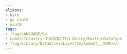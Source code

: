 ```yaml
---
aliases:
- byte
- go uint8
- uint8
tags:
- flag/LANGUAGE/Go
- Label/Industry-工业科学/IT/Library/BuiltinDataType
- flag/Library/DataAccessLayer/Implement__/OOP/str
---
```

